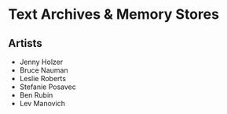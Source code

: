 # Text Archives & Memory Stores
## Artists
- Jenny Holzer
- Bruce Nauman
- Leslie Roberts
- Stefanie Posavec
- Ben Rubin
- Lev Manovich

